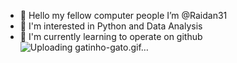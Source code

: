 - 👋 Hello my fellow computer people I’m @Raidan31
- 👀 I'm interested in Python and Data Analysis
- 🌱 I'm currently learning to operate on github                                                                                  ![Uploading gatinho-gato.gif…]()

<!---
Raidan31/Raidan31 is a ✨ special ✨ repository because its `README.md` (this file) appears on your GitHub profile.
You can click the Preview link to take a look at your changes.
--->
